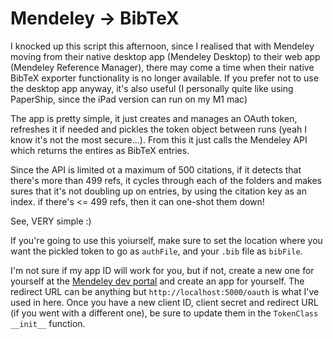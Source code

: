 # Mendeley → BibTeX
I knocked up this script this afternoon, since I realised that with Mendeley moving from their native desktop app (Mendeley Desktop) to their web app (Mendeley Reference Manager), there may come a time when their native BibTeX exporter functionality is no longer available. If you prefer not to use the desktop app anyway, it's also useful (I personally quite like using PaperShip, since the iPad version can run on my M1 mac)

The app is pretty simple, it just creates and manages an OAuth token, refreshes it if needed and pickles the token object between runs (yeah I know it's not the most secure...). From this it just calls the Mendeley API which returns the entires as BibTeX entries.

Since the API is limited ot a maximum of 500 citations, if it detects that there's more than 499 refs, it cycles through each of the folders and makes sures that it's not doubling up on entries, by using the citation key as an index. if there's \<= 499 refs, then it can one-shot them down!

See, VERY simple :)

If you're going to use this yoiurself, make sure to set the location where you want the pickled token to go as `authFile`, and your `.bib` file as `bibFile`.

I'm not sure if my app ID will work for you, but if not, create a new one for yourself at the [Mendeley dev portal](https://dev.mendeley.com/myapps.html) and create an app for yourself. The redirect URL can be anything but `http://localhost:5000/oauth` is what I've used in here. Once you have a new client ID, client secret and redirect URL (if you went with a different one), be sure to update them in the `TokenClass` `__init__` function.